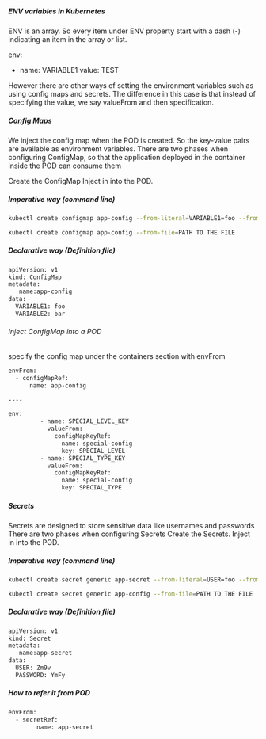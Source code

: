 

##### ENV variables in Kubernetes

ENV is an array. So every item under ENV property start with a dash (-) indicating an item in the array or list.

env:
  - name: VARIABLE1
    value: TEST

However there are other ways of setting the environment variables such as using config maps and secrets.
The difference in this case is that instead of specifying the value, we say valueFrom and then specification.

##### Config Maps

We inject the config map when the POD is created. So the key-value pairs are available as environment variables.
There are two phases when configuring ConfigMap, so that the application deployed in the container inside the POD can consume them

Create the ConfigMap
Inject in into the POD.
##### Imperative way (command line)

``````sh
kubectl create configmap app-config --from-literal=VARIABLE1=foo --from-literal=VARIABLE2=bar

kubectl create configmap app-config --from-file=PATH TO THE FILE

``````
##### Declarative way (Definition file)
``````sh
apiVersion: v1
kind: ConfigMap
metadata:
   name:app-config
data:
  VARIABLE1: foo
  VARIABLE2: bar

``````
###### Inject ConfigMap into a  POD
 specify the config map under the containers section with envFrom
``````sh
envFrom:
  - configMapRef:
      name: app-config

----

env:
         - name: SPECIAL_LEVEL_KEY
           valueFrom:
             configMapKeyRef:
               name: special-config
               key: SPECIAL_LEVEL
         - name: SPECIAL_TYPE_KEY
           valueFrom:
             configMapKeyRef:
               name: special-config
               key: SPECIAL_TYPE
``````
##### Secrets
Secrets are designed to store sensitive data like usernames and passwords
There are two phases when configuring Secrets
Create the Secrets.
Inject in into the POD.

##### Imperative way (command line)
``````sh
kubectl create secret generic app-secret --from-literal=USER=foo --from-literal=PASSWORD=bar

kubectl create secret generic app-config --from-file=PATH TO THE FILE

``````
##### Declarative way (Definition file)
``````sh
apiVersion: v1
kind: Secret
metadata:
   name:app-secret
data:
  USER: Zm9v
  PASSWORD: YmFy

``````
##### How to refer it from POD
``````sh
envFrom:
  - secretRef:
        name: app-secret
``````